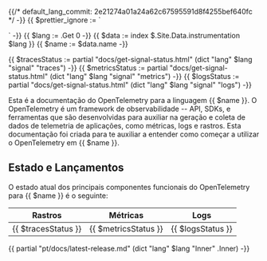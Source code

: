 {{/*
default_lang_commit: 2e21274a01a24a62c67595591d8f4255bef640fc
*/ -}} {{ $prettier_ignore := `

<!-- prettier-ignore -->
` -}}
{{ $lang := .Get 0 -}}
{{ $data := index $.Site.Data.instrumentation $lang }}
{{ $name := $data.name -}}

{{ $tracesStatus := partial "docs/get-signal-status.html" (dict "lang" $lang "signal" "traces") -}}
{{ $metricsStatus := partial "docs/get-signal-status.html" (dict "lang" $lang "signal" "metrics") -}}
{{ $logsStatus := partial "docs/get-signal-status.html" (dict "lang" $lang "signal" "logs") -}}

Esta é a documentação do OpenTelemetry para a linguagem {{ $name }}. O
OpenTelemetry é um framework de observabilidade -- API, SDKs, e ferramentas que
são desenvolvidas para auxiliar na geração e coleta de dados de telemetria de
aplicações, como métricas, logs e rastros. Esta documentação foi criada para te
auxiliar a entender como começar a utilizar o OpenTelemetry em {{ $name }}.

## Estado e Lançamentos

O estado atual dos principais componentes funcionais do OpenTelemetry para
{{ $name }} é o seguinte:

| Rastros             | Métricas             | Logs              |
| ------------------- | -------------------- | ----------------- |
| {{ $tracesStatus }} | {{ $metricsStatus }} | {{ $logsStatus }} |

{{ partial "pt/docs/latest-release.md" (dict "lang" $lang "Inner" .Inner) -}}
